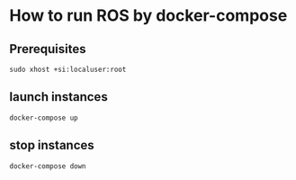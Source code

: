 # How to run ROS by docker-compose

## Prerequisites

```
sudo xhost +si:localuser:root
```

## launch instances

```
docker-compose up
```

## stop instances

```
docker-compose down
```
